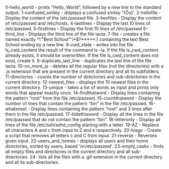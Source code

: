0-hello_world - prints “Hello, World”, followed by a new line to the standard output.
1-confused_smiley - displays a confused smiley "(Ôo)'.
2-hellofile - Display the content of the /etc/passwd file.
3-twofiles - Display the content of /etc/passwd and /etc/hosts.
4-lastlines - Display the last 10 lines of /etc/passwd.
5-firstlines - Display the first 10 lines of /etc/passwd
6-third_line - Displays the third line of the file iacta.
7-file - creates a file named exactly \*\\'"Best School"\'\\*$\?\*\*\*\*\*:) containing the text Best School ending by a new line.
8-cwd_state - writes into the file ls_cwd_content the result of the command ls -la. If the file ls_cwd_content already exists, it should be overwritten. If the file ls_cwd_content does not exist, create it.
9-duplicate_last_line - duplicates the last line of the file iacta.
10-no_more_js - deletes all the regular files (not the directories) with a .js extension that are present in the current directory and all its subfolders.
11-directories - counts the number of directories and sub-directories in the current directory.
12-newest_files - displays the 10 newest files in the current directory.
13-unique - takes a list of words as input and prints only words that appear exactly once.
14-findthatword - Display lines containing the pattern “root” from the file /etc/passwd.
15-countthatword - Display the number of lines that contain the pattern “bin” in the file /etc/passwd.
16-whatsnext - Display lines containing the pattern “root” and 3 lines after them in the file /etc/passwd.
17-hidethisword - Display all the lines in the file /etc/passwd that do not contain the pattern “bin”.
18-letteronly - Display all lines of the file /etc/ssh/sshd_config starting with a letter.
19-AZ - Replace all characters A and c from input to Z and e respectively.
20-hiago - Create a script that removes all letters c and C from input.
21-reverse - Reverses given input.
22-users_and_homes - displays all users and their home directories, sorted by users; based 'on/etc/passwd'.
23-empty_casks - finds all empty files and directories in the current directory and all sub-directories.
24- lists all the files with a .gif extension in the current directory and all its sub-directories.
